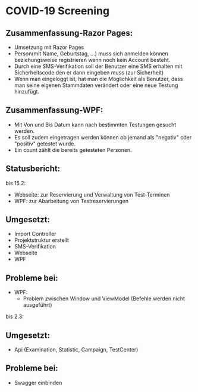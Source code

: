 # COVID-19 Screening

## Zusammenfassung-Razor Pages:
* Umsetzung mit Razor Pages
* Person(mit Name, Geburtstag, ...) muss sich anmelden können beziehungsweise registrieren wenn noch kein Account besteht.
* Durch eine SMS-Verifikation soll der Benutzer eine SMS erhalten mit Sicherheitscode den er dann eingeben muss (zur Sicherheit)
* Wenn man eingeloggt ist, hat man die Möglichkeit als Benutzer, dass man seine eigenen Stammdaten verändert oder eine neue Testung hinzufügt.

## Zusammenfassung-WPF:
* Mit Von und Bis Datum kann nach bestimmten Testungen gesucht werden. 
* Es soll zudem eingetragen werden können ob jemand als "negativ" oder "positiv" getestet wurde.
* Ein count zählt die bereits getesteten Personen.
## Statusbericht:

bis 15.2: 
* Webseite: zur Reservierung und Verwaltung von Test-Terminen
* WPF: zur Abarbeitung von Testreservierungen
    
## Umgesetzt:
* Import Controller
* Projektstruktur erstellt
* SMS-Verifikation
* Webseite
* WPF
## Probleme bei:
* WPF: 
     * Problem zwischen Window und ViewModel (Befehle werden nicht ausgeführt)
    

bis 2.3:

## Umgesetzt: 
* Api (Examination, Statistic, Campaign, TestCenter)

## Probleme bei:
* Swagger einbinden




